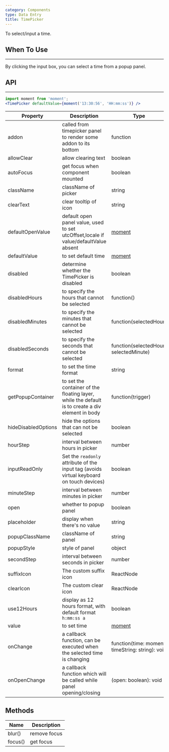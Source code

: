 ```yaml
---
category: Components
type: Data Entry
title: TimePicker
---
```


To select/input a time.

## When To Use

* * *

By clicking the input box, you can select a time from a popup panel.

## API

* * *

```jsx
import moment from 'moment';
<TimePicker defaultValue={moment('13:30:56', 'HH:mm:ss')} />
```

| Property | Description | Type | Default |
| -------- | ----------- | ---- | ------- |
| addon | called from timepicker panel to render some addon to its bottom | function | - |
| allowClear | allow clearing text | boolean | true |
| autoFocus | get focus when component mounted | boolean | false |
| className | className of picker | string | '' |
| clearText | clear tooltip of icon | string | clear |
| defaultOpenValue | default open panel value, used to set utcOffset,locale if value/defaultValue absent | [moment](http://momentjs.com/) | moment() |
| defaultValue | to set default time | [moment](http://momentjs.com/) | - |
| disabled | determine whether the TimePicker is disabled | boolean | false |
| disabledHours | to specify the hours that cannot be selected | function() | - |
| disabledMinutes | to specify the minutes that cannot be selected | function(selectedHour) | - |
| disabledSeconds | to specify the seconds that cannot be selected | function(selectedHour, selectedMinute) | - |
| format | to set the time format | string | "HH:mm:ss" |
| getPopupContainer | to set the container of the floating layer, while the default is to create a div element in body | function(trigger) | - |
| hideDisabledOptions | hide the options that can not be selected | boolean | false |
| hourStep | interval between hours in picker | number | 1 |
| inputReadOnly | Set the `readonly` attribute of the input tag (avoids virtual keyboard on touch devices) | boolean | false |
| minuteStep | interval between minutes in picker | number | 1 |
| open | whether to popup panel | boolean | false |
| placeholder | display when there's no value | string | "Select a time" |
| popupClassName | className of panel | string | '' |
| popupStyle | style of panel | object | - |
| secondStep | interval between seconds in picker | number | 1 |
| suffixIcon | The custom suffix icon | ReactNode | - |
| clearIcon | The custom clear icon | ReactNode | - |
| use12Hours | display as 12 hours format, with default format `h:mm:ss a` | boolean | false |
| value | to set time | [moment](http://momentjs.com/) | - |
| onChange | a callback function, can be executed when the selected time is changing | function(time: moment, timeString: string): void | - |
| onOpenChange | a callback function which will be called while panel opening/closing | (open: boolean): void | - |

## Methods

| Name | Description |
| ---- | ----------- |
| blur() | remove focus |
| focus() | get focus |

<style>.code-box-demo .ant-time-picker { margin: 0 8px 12px 0; }</style>
